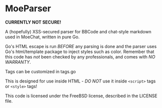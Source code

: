 MoeParser
=========

**CURRENTLY NOT SECURE!**

A (hopefully) XSS-secured parser for BBCode and chat-style markdown used in
MoeChat, written in pure Go.

Go's HTML escape is run *BEFORE* any parsing is done and the parser uses Go's
html/template package to inject styles such as color. Remember that this code
has *not* been checked by any professionals, and comes with *NO WARRANTY*.

Tags can be customized in tags.go

This is designed for use inside HTML - *DO NOT* use it inside ```<script>```
tags or ```<style>``` tags!

This code is licensed under the FreeBSD license, described in the LICENSE file.
